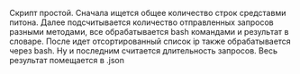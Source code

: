 Скрипт простой. Сначала ищется общее количество строк средставми питона. Далее подсчитывается количество отправленных запросов разными методами, все обрабатывается bash командами и результат в словаре. После идет отсортированный список ip также обрабатывается через bash. Ну и последним считается длительность запросов. Весь результат помещается в .json